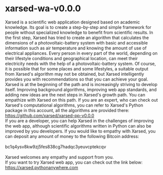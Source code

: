 # xarsed-wa-v0.0.0
Xarsed is a scientific web application designed based on academic knowledge. Its goal is to create a step-by-step and simple framework for people without specialized knowledge to benefit from scientific results. In the first step, Xarsed has tried to create an algorithm that calculates the dimensions of a photovoltaic-battery system with basic and accessible information such as air temperature and knowing the amount of use of electrical appliances. Every person in every part of the world, depending on their lifestyle conditions and geographical location, can meet their electricity needs with the help of a photovoltaic-battery system. Of course, it is possible that for some places and some lifestyles, a suitable output from Xarsed's algorithm may not be obtained, but Xarsed intelligently provides you with recommendations so that you can achieve your goal. Xarsed is at the beginning of the path and is increasingly striving to develop itself. Improving background algorithms, improving web app standards, and adding new ideas are the next steps in Xarsed's growth path. You can empathize with Xarsed on this path. If you are an expert, who can check out Xarsed's computational algorithms, you can refer to Xarsed's Python package in this account, all the algorithms are provided there:<br/>
https://github.com/xarsed/xarsed-pp-v0.0.0<br/>
If you are a developer, you can help Xarsed in the challenges of improving the web app, although scientific algorithms written in Python can also be improved by you developers. If you would like to empathy with Xarsed, you can deposit any amount of money to the following Bitcoin address:<br/>
<br/>
bc1q4ysv8kw9zj5fes838cg7hadqc3yeuvcptekcqv<br/>
<br/>
Xarsed welcomes any empathy and support from you.<br/>
If you want to try Xarsed web app, you can check out the link below:<br/>
https://xarsed.pythonanywhere.com
